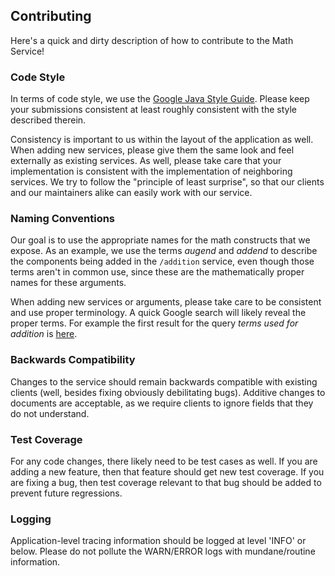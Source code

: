 ## Contributing

Here's a quick and dirty description of how to contribute to the Math Service!

### Code Style
In terms of code style, we use the
[Google Java Style Guide](https://google.github.io/styleguide/javaguide.html). Please keep your
submissions consistent at least roughly consistent with the style described therein.

Consistency is important to us within the layout of the application as well. When adding new
services, please give them the same look and feel externally as existing services. As well, please
take care that your implementation is consistent with the implementation of neighboring services.
We try to follow the "principle of least surprise", so that our clients and our maintainers alike
can easily work with our service.

### Naming Conventions
Our goal is to use the appropriate names for the math constructs that we expose. As an example, we
use the terms _augend_ and _addend_ to describe the components being added in the `/addition`
service, even though those terms aren't in common use, since these are the mathematically proper
names for these arguments.
 
When adding new services or arguments, please take care to be consistent and use proper terminology.
A quick Google search will likely reveal the proper terms. For example the first result for the
query _terms used for addition_ is [here](http://www.factmonster.com/ipka/A0881931.html).

### Backwards Compatibility
Changes to the service should remain backwards compatible with existing clients (well, besides
fixing obviously debilitating bugs). Additive changes to documents are acceptable, as we require
clients to ignore fields that they do not understand.

### Test Coverage
For any code changes, there likely need to be test cases as well. If you are adding a new feature,
then that feature should get new test coverage. If you are fixing a bug, then test coverage relevant
to that bug should be added to prevent future regressions.

### Logging
Application-level tracing information should be logged at level 'INFO' or below. Please do not
pollute the WARN/ERROR logs with mundane/routine information.
